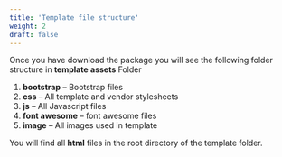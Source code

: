 ```yaml
---
title: 'Template file structure'
weight: 2
draft: false
---
```

Once you have download the package you will see the following folder structure in **template** **assets** Folder

1. **bootstrap** – Bootstrap files
2. **css** – All template and vendor stylesheets
3. **js** – All Javascript files
4. **font awesome** – font awesome files
5. **image** – All images used in template

You will find all **html** files in the root directory of the template folder.